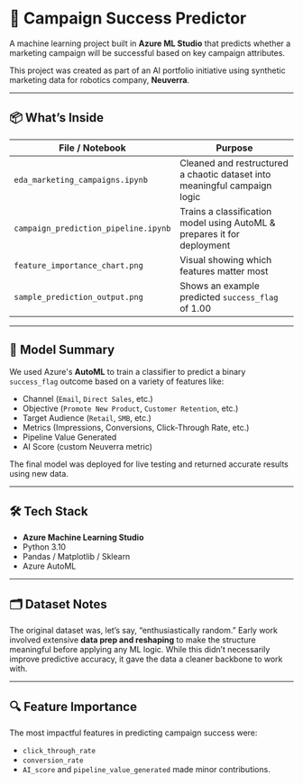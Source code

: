 # 🎯 Campaign Success Predictor

A machine learning project built in **Azure ML Studio** that predicts whether a marketing campaign will be successful based on key campaign attributes.

This project was created as part of an AI portfolio initiative using synthetic marketing data for robotics company, **Neuverra**.

---

## 📦 What’s Inside

| File / Notebook                  | Purpose |
|----------------------------------|---------|
| `eda_marketing_campaigns.ipynb` | Cleaned and restructured a chaotic dataset into meaningful campaign logic |
| `campaign_prediction_pipeline.ipynb` | Trains a classification model using AutoML & prepares it for deployment |
| `feature_importance_chart.png`  | Visual showing which features matter most |
| `sample_prediction_output.png`  | Shows an example predicted `success_flag` of 1.00 |

---

## 🧠 Model Summary

We used Azure's **AutoML** to train a classifier to predict a binary `success_flag` outcome based on a variety of features like:

- Channel (`Email`, `Direct Sales`, etc.)
- Objective (`Promote New Product`, `Customer Retention`, etc.)
- Target Audience (`Retail`, `SMB`, etc.)
- Metrics (Impressions, Conversions, Click-Through Rate, etc.)
- Pipeline Value Generated
- AI Score (custom Neuverra metric)

The final model was deployed for live testing and returned accurate results using new data.

---

## 🛠️ Tech Stack

- **Azure Machine Learning Studio**
- Python 3.10
- Pandas / Matplotlib / Sklearn
- Azure AutoML

---

## 🗂️ Dataset Notes

The original dataset was, let’s say, “enthusiastically random.” Early work involved extensive **data prep and reshaping** to make the structure meaningful before applying any ML logic. While this didn’t necessarily improve predictive accuracy, it gave the data a cleaner backbone to work with.

---

## 🔍 Feature Importance

The most impactful features in predicting campaign success were:

- `click_through_rate`
- `conversion_rate` 
- `AI_score` and `pipeline_value_generated` made minor contributions.
